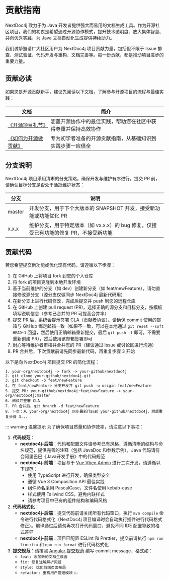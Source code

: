 # 贡献指南

NextDoc4j 致力于为 Java 开发者提供强大而易用的文档生成工具。作为开源社区项目，我们的初衷是希望通过开源协作模式，提升技术透明度、放大集体智慧、共创优秀实践，为 Java 文档自动化生成提供持续助力。

我们诚挚邀请广大社区用户为 NextDoc4j 项目贡献力量，包括但不限于 Issue 排查、测试验证、代码开发与重构、文档完善等。每一份贡献，都是推动项目进步的重要力量。

## 贡献必读

如果您是开源贡献新手，建议先阅读以下文档，了解参与开源项目的流程与最佳实践：

| 文档                                                                                       | 简介                              |
|------------------------------------------------------------------------------------------|---------------------------------|
| [《开源项目礼节》](https://developer.mozilla.org/zh-CN/docs/MDN/Community/Open_source_etiquette) | 涵盖开源协作中的最佳实践，帮助您在社区中获得尊重并保持高效协作 |
| [《如何为开源做贡献》](https://opensource.guide/zh-hans/how-to-contribute/)                        | 专为初学者准备的开源贡献指南，从基础知识到实践步骤一应俱全   |

## 分支说明

NextDoc4j 项目采用清晰的分支策略，确保开发与维护有序进行。提交 PR 前，请确认目标分支是否处于活跃维护状态：

| 分支     | 说明                                                 |
|--------|----------------------------------------------------|
| master | 开发分支，用于下个大版本的 SNAPSHOT 开发，接受新功能或功能优化 PR            |
| x.x.x  | 维护分支，用于特定版本（如 vx.x.x）的 bug 修复，仅接受已有功能的修复 PR，不接受新功能 |

## 贡献代码

若您希望提交新功能或优化现有代码，请遵循以下步骤：

1. 在 GitHub 上将项目 fork 到您的个人仓库
2. 将 fork 的项目克隆到本地开发环境
3. 基于当前维护的分支（如 dev）创建新分支（如 feat/newFeature），请勿直接修改源分支（源分支仅做同步 NextDoc4j 最新代码用）
4. 在新分支上进行代码修改，完成后提交并 push 到您的远程仓库
5. 在 GitHub 上创建 pull request (PR)，选择正确的源分支和目标分支，按模板填写说明信息（参考已合并的 PR 可提高合并率）
6. 提交 PR 后，系统会提示签署 CLA（贡献者协议）。请确保 commit 使用的邮箱与 GitHub 绑定邮箱一致（如果不一致，可以在本地通过 `git reset --soft HEAD~1` 回退，然后使用正确邮箱重新提交，最后 `git push -f` 即可，不需要重新创建 PR），然后使用该邮箱签署即可
7. 耐心等待维护者审核并合并您的 PR（建议通过 Issue 或讨论区进行沟通）
8. PR 合并后，下次贡献前请先同步最新代码，再重复步骤 3 开始

以下是向 NextDoc4j 项目提交 PR 的简化流程：

```
1. your-org/nextdoc4j -> fork -> your-github/nextdoc4j
2. git clone your-github/nextdoc4j.git
3. git checkout -b feat/newFeature
4. 在 feat/newFeature 分支开发并 git push -u origin feat/newFeature
5. 提交 PR: your-github/nextdoc4j:feat/newFeature -> your-org/nextdoc4j:master
6. 阅读并签署 CLA
7. PR 合并后，git branch -d feat/newFeature
8. 下次：从 your-org/nextdoc4j 同步最新代码到 your-github/nextdoc4j，然后重复步骤 3...
```

::: warning 温馨提示 为了确保项目质量和协作效率，请注意以下事项：

1. **代码规范**：
    - **nextdoc4j-后端**：代码和配置文件请参考已有风格，遵循清晰的结构与命名规范，提供完善的注释（包括 JavaDoc 和参数示例），Java 代码请符合阿里巴巴《Java开发手册》中的代码规范
    - **nextdoc4j-前端**：项目基于 [Vue Vben Admin](https://github.com/vbenjs/vue-vben-admin) 进行二次开发，请遵循以下规范：
        - 使用 TypeScript 进行开发，确保类型安全
        - 遵循 Vue 3 Composition API 最佳实践
        - 组件命名采用 PascalCase，文件名使用 kebab-case
        - 样式使用 Tailwind CSS，避免内联样式
        - 请参考项目中已有的组件结构和编码风格
2. **代码格式化**：
    - **nextdoc4j-后端**：提交代码前请关闭所有代码窗口，执行 `mvn compile` 命令进行代码格式化（NextDoc4j 项目编译时会自动执行插件进行代码格式修正）。编译通过后请勿再次打开代码窗口，避免不同 IDE 配置导致的格式差异
    - **nextdoc4j-前端**：项目已配置 ESLint 和 Prettier，提交前请执行 `npm run lint:fix` 和 `npm run format` 进行代码格式化
3. **提交规范**：请按照 [Angular 提交规范](https://github.com/conventional-changelog/conventional-changelog/tree/master/packages/conventional-changelog-angular) 编写 commit message，格式如：
    - `feat: 添加新的文档生成器`
    - `fix: 修复注解解析问题`
    - `style: 优化前端页面布局`
    - `refactor: 重构用户管理模块` :::
